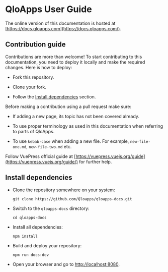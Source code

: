 # QloApps User Guide

The online version of this documentation is hosted at [https://docs.qloapps.com](https://docs.qloapps.com/).

## Contribution guide

Contributions are more than welcome! To start contributing to this documentation, you need to deploy it locally and make the required changes. Here is how to deploy:

- Fork this repository.

- Clone your fork.

- Follow the [Install dependencies](#Install-dependencies) section.

Before making a contribution using a pull request make sure:

- If adding a new page, its topic has not been covered already.

- To use proper terminology as used in this documentation when referring to parts of QloApps.

- To use `kebab-case` when adding a new file. For example, `new-file-one.md`, `new-file-two.md` etc.

Follow VuePress official guide at [https://vuepress.vuejs.org/guide](https://vuepress.vuejs.org/guide/) for further help.

## Install dependencies

- Clone the repository somewhere on your system:
  ```
  git clone https://github.com/Qloapps/qloapps-docs.git
  ```

- Switch to the `qloapps-docs` directory:
  ```
  cd qloapps-docs
  ```

- Install all dependencies:
  ```
  npm install
  ```

- Build and deploy your repository:
  ```
  npm run docs:dev
  ```

- Open your browser and go to [http://localhost:8080](http://localhost:8080).
